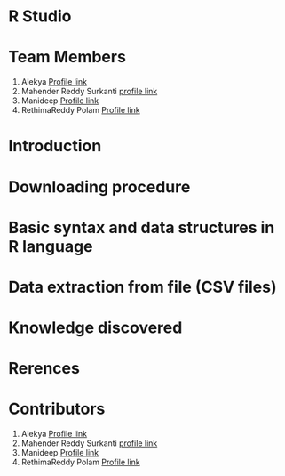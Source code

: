 # R Studio

# Team Members
1. Alekya [Profile link]() 
2. Mahender Reddy Surkanti [profile link](https://github.com/Mahender1166)
3. Manideep [Profile link]() 
4. RethimaReddy Polam [Profile link]() 

# Introduction

# Downloading procedure

# Basic syntax and data structures in R language

# Data extraction from file (CSV files)

# Knowledge discovered

# Rerences

# Contributors
1. Alekya [Profile link]() 
2. Mahender Reddy Surkanti [profile link](https://github.com/Mahender1166)
3. Manideep [Profile link]() 
4. RethimaReddy Polam [Profile link]()
